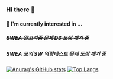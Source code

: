 ### Hi there 👋

#### 📖 I'm currently interested in ...

##### ~~SWEA 알고리즘 문제 D3 도장 깨기 중~~
##### SWEA 모의 SW 역량테스트 문제 도장 깨기 중


<!--
**YJ0522771/YJ0522771** is a ✨ _special_ ✨ repository because its `README.md` (this file) appears on your GitHub profile.

Here are some ideas to get you started:

- 🔭 I’m currently working on ...
- 🌱 I’m currently learning ...
- 👯 I’m looking to collaborate on ...
- 🤔 I’m looking for help with ...
- 💬 Ask me about ...
- 📫 How to reach me: ...
- 😄 Pronouns: ...
- ⚡ Fun fact: ...
-->

[![Anurag's GitHub stats](https://github-readme-stats.vercel.app/api?username=YJ0522771)](https://github.com/anuraghazra/github-readme-stats)
[![Top Langs](https://github-readme-stats.vercel.app/api/top-langs/?username=YJ0522771)](https://github.com/anuraghazra/github-readme-stats)
